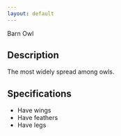 ```yaml
---
layout: default
---
```


Barn Owl

## Description

The most widely spread among owls.


## Specifications

* Have wings
* Have feathers
* Have legs

